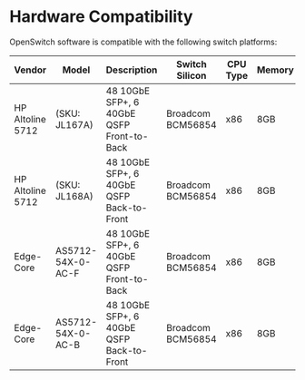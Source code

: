 # Hardware Compatibility

OpenSwitch software is compatible with the following switch platforms:

| Vendor | Model | Description | Switch Silicon | CPU Type | Memory | Storage |
|--------|-------|-------------|----------------|----------|--------|---------|
| HP Altoline 5712 | (SKU: JL167A) | 48 10GbE SFP+, 6 40GbE QSFP Front-to-Back | Broadcom BCM56854 | x86 | 8GB | 8GB micro SD |
| HP Altoline 5712 | (SKU: JL168A) | 48 10GbE SFP+, 6 40GbE QSFP Back-to-Front | Broadcom BCM56854 | x86 | 8GB | 8GB micro SD |
| Edge-Core | AS5712-54X-0-AC-F | 48 10GbE SFP+, 6 40GbE QSFP Front-to-Back | Broadcom BCM56854 | x86 | 8GB | 8GB micro SD |
| Edge-Core | AS5712-54X-0-AC-B | 48 10GbE SFP+, 6 40GbE QSFP Back-to-Front | Broadcom BCM56854 | x86 | 8GB | 8GB micro SD |
